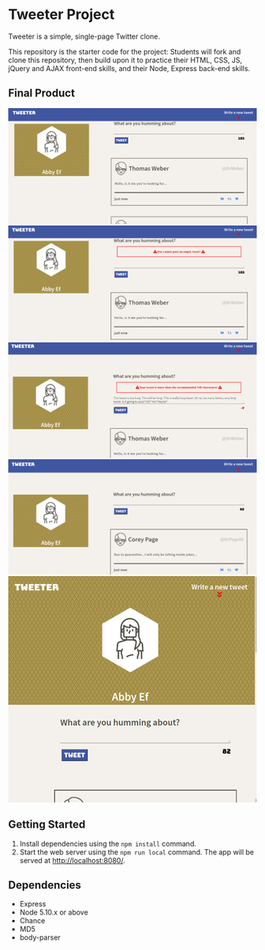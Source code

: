 # Tweeter Project

Tweeter is a simple, single-page Twitter clone.

This repository is the starter code for the project: Students will fork and clone this repository, then build upon it to practice their HTML, CSS, JS, jQuery and AJAX front-end skills, and their Node, Express back-end skills.

## Final Product

!["Screenshot of Tweeter Page"](docs/tweeter-home.png)
!["Screenshot of Empty Tweet Error"](docs/empty-tweet.png)
!["Screenshot of Tweet too long"](docs/tweet-tooLong.png)
!["Screenshot of Passed Tweet post"](docs/add-tweet.png)
!["Screenshot of Responsive Design"](docs/tweeter-responsive.png)

## Getting Started

1. Install dependencies using the `npm install` command.
2. Start the web server using the `npm run local` command. The app will be served at <http://localhost:8080/>.

## Dependencies

- Express
- Node 5.10.x or above
- Chance
- MD5
- body-parser
